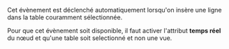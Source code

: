 Cet évènement est déclenché automatiquement lorsqu'on insère une ligne dans la table couramment sélectionnée.

Pour que cet évènement soit disponible, il faut activer l'attribut **temps réel** du nœud et qu'une table soit selectionné et non une vue.
